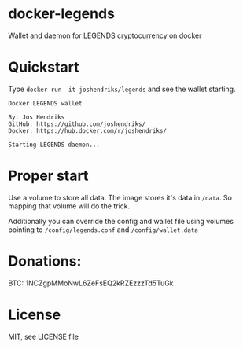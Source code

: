 # docker-legends
Wallet and daemon for LEGENDS cryptocurrency on docker

# Quickstart
Type `docker run -it joshendriks/legends` and see the wallet starting.

```
Docker LEGENDS wallet

By: Jos Hendriks
GitHub: https://github.com/joshendriks/
Docker: https://hub.docker.com/r/joshendriks/

Starting LEGENDS daemon...
```

# Proper start
Use a volume to store all data. The image stores it's data in `/data`. So mapping that volume will do the trick.

Additionally you can override the config and wallet file using volumes pointing to `/config/legends.conf` and `/config/wallet.data`

# Donations:
BTC: 1NCZgpMMoNwL6ZeFsEQ2kRZEzzzTd5TuGk

# License
MIT, see LICENSE file